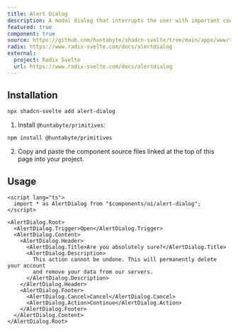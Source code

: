 ```yaml
---
title: Alert Dialog
description: A modal dialog that interrupts the user with important content and expects a response.
featured: true
component: true
source: https://github.com/huntabyte/shadcn-svelte/tree/main/apps/www/src/lib/components/ui/alert-dialog
radix: https://www.radix-svelte.com/docs/alertdialog
external:
  project: Radix Svelte
  url: https://www.radix-svelte.com/docs/alertdialog
---
```


<script>
  import { ComponentPreview, ManualInstall } from '$components/docs';
</script>

<ComponentPreview name="alert-dialog-demo">

<div />

</ComponentPreview>

## Installation

```bash
npx shadcn-svelte add alert-dialog
```

<ManualInstall>

1. Install `@huntabyte/primitives`:

```bash
npm install @huntabyte/primitives
```

2. Copy and paste the component source files linked at the top of this page into your project.

</ManualInstall>

## Usage

```svelte
<script lang="ts">
  import * as AlertDialog from "$components/ui/alert-dialog";
</script>

<AlertDialog.Root>
  <AlertDialog.Trigger>Open</AlertDialog.Trigger>
  <AlertDialog.Content>
    <AlertDialog.Header>
      <AlertDialog.Title>Are you absolutely sure?</AlertDialog.Title>
      <AlertDialog.Description>
        This action cannot be undone. This will permanently delete your account
        and remove your data from our servers.
      </AlertDialog.Description>
    </AlertDialog.Header>
    <AlertDialog.Footer>
      <AlertDialog.Cancel>Cancel</AlertDialog.Cancel>
      <AlertDialog.Action>Continue</AlertDialog.Action>
    </AlertDialog.Footer>
  </AlertDialog.Content>
</AlertDialog.Root>
```
